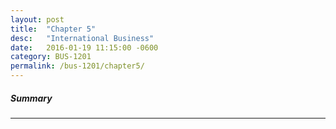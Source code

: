 ```yaml
---
layout: post
title:  "Chapter 5"
desc:   "International Business"
date:   2016-01-19 11:15:00 -0600
category: BUS-1201
permalink: /bus-1201/chapter5/
---
```


##### Summary


---

